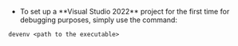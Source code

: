 * To set up a \*\*Visual Studio 2022\*\* project for the first time for debugging purposes, simply use the command:



``devenv <path to the executable>``

